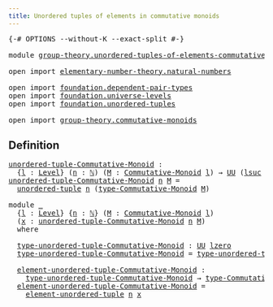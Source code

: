 ```yaml
---
title: Unordered tuples of elements in commutative monoids
---
```


<pre class="Agda"><a id="77" class="Symbol">{-#</a> <a id="81" class="Keyword">OPTIONS</a> <a id="89" class="Pragma">--without-K</a> <a id="101" class="Pragma">--exact-split</a> <a id="115" class="Symbol">#-}</a>

<a id="120" class="Keyword">module</a> <a id="127" href="group-theory.unordered-tuples-of-elements-commutative-monoids.html" class="Module">group-theory.unordered-tuples-of-elements-commutative-monoids</a> <a id="189" class="Keyword">where</a>

<a id="196" class="Keyword">open</a> <a id="201" class="Keyword">import</a> <a id="208" href="elementary-number-theory.natural-numbers.html" class="Module">elementary-number-theory.natural-numbers</a>

<a id="250" class="Keyword">open</a> <a id="255" class="Keyword">import</a> <a id="262" href="foundation.dependent-pair-types.html" class="Module">foundation.dependent-pair-types</a>
<a id="294" class="Keyword">open</a> <a id="299" class="Keyword">import</a> <a id="306" href="foundation.universe-levels.html" class="Module">foundation.universe-levels</a>
<a id="333" class="Keyword">open</a> <a id="338" class="Keyword">import</a> <a id="345" href="foundation.unordered-tuples.html" class="Module">foundation.unordered-tuples</a>

<a id="374" class="Keyword">open</a> <a id="379" class="Keyword">import</a> <a id="386" href="group-theory.commutative-monoids.html" class="Module">group-theory.commutative-monoids</a>
</pre>
## Definition

<pre class="Agda"><a id="unordered-tuple-Commutative-Monoid"></a><a id="447" href="group-theory.unordered-tuples-of-elements-commutative-monoids.html#447" class="Function">unordered-tuple-Commutative-Monoid</a> <a id="482" class="Symbol">:</a>
  <a id="486" class="Symbol">{</a><a id="487" href="group-theory.unordered-tuples-of-elements-commutative-monoids.html#487" class="Bound">l</a> <a id="489" class="Symbol">:</a> <a id="491" href="Agda.Primitive.html#597" class="Postulate">Level</a><a id="496" class="Symbol">}</a> <a id="498" class="Symbol">(</a><a id="499" href="group-theory.unordered-tuples-of-elements-commutative-monoids.html#499" class="Bound">n</a> <a id="501" class="Symbol">:</a> <a id="503" href="elementary-number-theory.natural-numbers.html#1548" class="Datatype">ℕ</a><a id="504" class="Symbol">)</a> <a id="506" class="Symbol">(</a><a id="507" href="group-theory.unordered-tuples-of-elements-commutative-monoids.html#507" class="Bound">M</a> <a id="509" class="Symbol">:</a> <a id="511" href="group-theory.commutative-monoids.html#623" class="Function">Commutative-Monoid</a> <a id="530" href="group-theory.unordered-tuples-of-elements-commutative-monoids.html#487" class="Bound">l</a><a id="531" class="Symbol">)</a> <a id="533" class="Symbol">→</a> <a id="535" href="foundation-core.universe-levels.html#235" class="Primitive">UU</a> <a id="538" class="Symbol">(</a><a id="539" href="Agda.Primitive.html#780" class="Primitive">lsuc</a> <a id="544" href="Agda.Primitive.html#764" class="Primitive">lzero</a> <a id="550" href="Agda.Primitive.html#810" class="Primitive Operator">⊔</a> <a id="552" href="group-theory.unordered-tuples-of-elements-commutative-monoids.html#487" class="Bound">l</a><a id="553" class="Symbol">)</a>
<a id="555" href="group-theory.unordered-tuples-of-elements-commutative-monoids.html#447" class="Function">unordered-tuple-Commutative-Monoid</a> <a id="590" href="group-theory.unordered-tuples-of-elements-commutative-monoids.html#590" class="Bound">n</a> <a id="592" href="group-theory.unordered-tuples-of-elements-commutative-monoids.html#592" class="Bound">M</a> <a id="594" class="Symbol">=</a>
  <a id="598" href="foundation.unordered-tuples.html#1180" class="Function">unordered-tuple</a> <a id="614" href="group-theory.unordered-tuples-of-elements-commutative-monoids.html#590" class="Bound">n</a> <a id="616" class="Symbol">(</a><a id="617" href="group-theory.commutative-monoids.html#1089" class="Function">type-Commutative-Monoid</a> <a id="641" href="group-theory.unordered-tuples-of-elements-commutative-monoids.html#592" class="Bound">M</a><a id="642" class="Symbol">)</a>

<a id="645" class="Keyword">module</a> <a id="652" href="group-theory.unordered-tuples-of-elements-commutative-monoids.html#652" class="Module">_</a>
  <a id="656" class="Symbol">{</a><a id="657" href="group-theory.unordered-tuples-of-elements-commutative-monoids.html#657" class="Bound">l</a> <a id="659" class="Symbol">:</a> <a id="661" href="Agda.Primitive.html#597" class="Postulate">Level</a><a id="666" class="Symbol">}</a> <a id="668" class="Symbol">{</a><a id="669" href="group-theory.unordered-tuples-of-elements-commutative-monoids.html#669" class="Bound">n</a> <a id="671" class="Symbol">:</a> <a id="673" href="elementary-number-theory.natural-numbers.html#1548" class="Datatype">ℕ</a><a id="674" class="Symbol">}</a> <a id="676" class="Symbol">(</a><a id="677" href="group-theory.unordered-tuples-of-elements-commutative-monoids.html#677" class="Bound">M</a> <a id="679" class="Symbol">:</a> <a id="681" href="group-theory.commutative-monoids.html#623" class="Function">Commutative-Monoid</a> <a id="700" href="group-theory.unordered-tuples-of-elements-commutative-monoids.html#657" class="Bound">l</a><a id="701" class="Symbol">)</a>
  <a id="705" class="Symbol">(</a><a id="706" href="group-theory.unordered-tuples-of-elements-commutative-monoids.html#706" class="Bound">x</a> <a id="708" class="Symbol">:</a> <a id="710" href="group-theory.unordered-tuples-of-elements-commutative-monoids.html#447" class="Function">unordered-tuple-Commutative-Monoid</a> <a id="745" href="group-theory.unordered-tuples-of-elements-commutative-monoids.html#669" class="Bound">n</a> <a id="747" href="group-theory.unordered-tuples-of-elements-commutative-monoids.html#677" class="Bound">M</a><a id="748" class="Symbol">)</a>
  <a id="752" class="Keyword">where</a>

  <a id="761" href="group-theory.unordered-tuples-of-elements-commutative-monoids.html#761" class="Function">type-unordered-tuple-Commutative-Monoid</a> <a id="801" class="Symbol">:</a> <a id="803" href="foundation-core.universe-levels.html#235" class="Primitive">UU</a> <a id="806" href="Agda.Primitive.html#764" class="Primitive">lzero</a>
  <a id="814" href="group-theory.unordered-tuples-of-elements-commutative-monoids.html#761" class="Function">type-unordered-tuple-Commutative-Monoid</a> <a id="854" class="Symbol">=</a> <a id="856" href="foundation.unordered-tuples.html#1488" class="Function">type-unordered-tuple</a> <a id="877" href="group-theory.unordered-tuples-of-elements-commutative-monoids.html#669" class="Bound">n</a> <a id="879" href="group-theory.unordered-tuples-of-elements-commutative-monoids.html#706" class="Bound">x</a>

  <a id="884" href="group-theory.unordered-tuples-of-elements-commutative-monoids.html#884" class="Function">element-unordered-tuple-Commutative-Monoid</a> <a id="927" class="Symbol">:</a>
    <a id="933" href="group-theory.unordered-tuples-of-elements-commutative-monoids.html#761" class="Function">type-unordered-tuple-Commutative-Monoid</a> <a id="973" class="Symbol">→</a> <a id="975" href="group-theory.commutative-monoids.html#1089" class="Function">type-Commutative-Monoid</a> <a id="999" href="group-theory.unordered-tuples-of-elements-commutative-monoids.html#677" class="Bound">M</a>
  <a id="1003" href="group-theory.unordered-tuples-of-elements-commutative-monoids.html#884" class="Function">element-unordered-tuple-Commutative-Monoid</a> <a id="1046" class="Symbol">=</a>
    <a id="1052" href="foundation.unordered-tuples.html#2172" class="Function">element-unordered-tuple</a> <a id="1076" href="group-theory.unordered-tuples-of-elements-commutative-monoids.html#669" class="Bound">n</a> <a id="1078" href="group-theory.unordered-tuples-of-elements-commutative-monoids.html#706" class="Bound">x</a>
</pre>